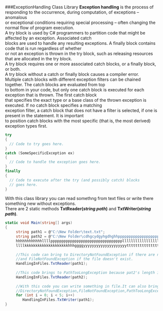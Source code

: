 ###ExceptionHandling Class Library
**Exception handling** is the process of responding to the occurrence, during computation, of exceptions – anomalous </br>
or exceptional conditions requiring special processing – often changing the normal flow of program execution.</br>
A try block is used by C# programmers to partition code that might be affected by an exception. Associated catch</br>
blocks are used to handle any resulting exceptions. A finally block contains code that is run regardless of whether</br>
or not an exception is thrown in the try block, such as releasing resources that are allocated in the try block.</br>
A try block requires one or more associated catch blocks, or a finally block, or both.</br>
A try block without a catch or finally block causes a compiler error.</br>
Multiple catch blocks with different exception filters can be chained together. The catch blocks are evaluated from top </br>
to bottom in your code, but only one catch block is executed for each exception that is thrown. The first catch block </br>
that specifies the exact type or a base class of the thrown exception is executed. If no catch block specifies a matching</br>
exception filter, a catch block that does not have a filter is selected, if one is present in the statement. It is important </br>
to position catch blocks with the most specific (that is, the most derived) exception types first.</br>
```cs
try
{
  // Code to try goes here.
}
catch (SomeSpecificException ex)
{
  // Code to handle the exception goes here.
}
finally
{
  // Code to execute after the try (and possibly catch) blocks 
  // goes here.
}
```


With this class library you can read somethng from text files or write there something new without exceptions.</br>
There are 2 static methods **TxtReader(_string path_)** and **TxtWriter(_string path_)**.
```cs
static void Main(string[] args)
{
     string path1 = @"C:\New Folder\text.txt";
     string path2 = @"C:\New Folder\cdhgcydgyhgdhghhpppppppppppppppppppppppppppppppppppppppppppphhhhhhhhh
     hhhhhhhhhhhhllllppppppppppppppppppppppppppppppppplllllllllllllllllllllllllllhhhhhhhhkkklllllllllllll
     llllkkkkkkkkkkkkkkkkkkkkhhhggggyyyyyyyyyyyyyyyyyyyytttttttttttttttttttttttttt.txt"; 
     
     //This code can bring to DirectoryNotFoundException if there are no direction C:\New Folder\text.txt 
     //and FileNotFoundException if the file doesn't exist.
     HandlingInFiles.TxtReader(path1);
     
     //This code brings to PathTooLongException because pat2's length is too long.
     HandlingInFiles.TxtReader(path2);
     
     //With this code you can write something in file.It can also bring to exceptions
     //DirectoryNotFoundException,FileNotFoundException,PathTooLongException or something else
     for (int i = 0; i < 5; i++)
        HandlingInFiles.TxtWriter(path1);
}
```
